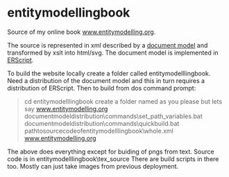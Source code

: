 # entitymodellingbook
Source of my online book www.entitymodelling.org. 

The source is represented in xml described by a [document model](https://github.com/JohnWCartmell/documentmodel) and transformed by xslt into html/svg.
The document model is implemented in [ERScript](https://github.com/JohnWCartmell/ERScript). 

To build the website locally create a folder called entitymodelllingbook.
Need a distribution of the document model and this in turn requires a distribution of ERScript.
Then to build from dos command prompt:
>cd entitymodelllingbook
create a folder named as you please but lets say  www.entitymodelling.org
> documentmodeldistribution\commands\set_path_variables.bat
> documentmodeldistribution\commands\quickbuild.bat pathtosourcecodeofentitymodelllingbook\whole.xml www.entitymodelling.org

The above does everything except for buiding of pngs from text. Source code is in entitymodelllingbook\tex_source
There are build scripts in there too. Mostly can just take images from previous deployment.

                                                
